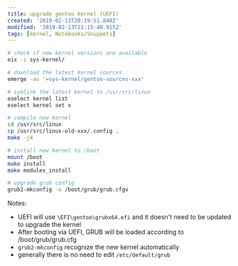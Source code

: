 ```yaml
---
title: upgrade gentoo kernel (UEFI)
created: '2019-02-13T20:19:51.848Z'
modified: '2019-02-13T21:15:40.915Z'
tags: [kernel, Notebooks/Snippets]
---
```


```sh
# check if new kernel versions are available
eix -i sys-kernel/

# download the latest kernel sources
emerge -av '=sys-kernel/gentoo-sources-xxx'

# symlink the latest kernel to /usr/src/linux
eselect kernel list
eselect kernel set x

# compile new kernel
cd /usr/src/linux
cp /usr/src/linux-old-xxx/.config .
make -j4

# install new kernel to /boot
mount /boot
make install
make modules_install

# upgrade grub config
grub2-mkconfig -o /boot/grub/grub.cfgv

```

Notes:

* UEFI will use `\EFI\gentoo\grubx64.efi` and it doesn't need to be updated to upgrade the kernel
* After booting via UEFI, GRUB will be loaded according to /boot/grub/grub.cfg
* `grub2-mkconfig` recognize the new kernel automatically
* generally there is no need to edit `/etc/default/grub`

